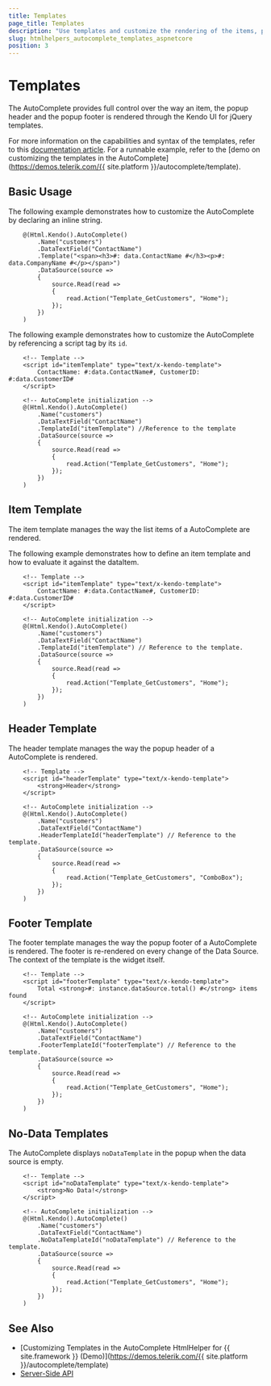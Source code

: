 ```yaml
---
title: Templates
page_title: Templates
description: "Use templates and customize the rendering of the items, popup header and footer of the Telerik UI DropDownList component for {{ site.framework }}."
slug: htmlhelpers_autocomplete_templates_aspnetcore
position: 3
---
```


# Templates

The AutoComplete provides full control over the way an item, the popup header and the popup footer is rendered through the Kendo UI for jQuery templates.

For more information on the capabilities and syntax of the templates, refer to this [documentation article](https://docs.telerik.com/kendo-ui/framework/templates/overview). For a runnable example, refer to the [demo on customizing the templates in the AutoComplete](https://demos.telerik.com/{{ site.platform }}/autocomplete/template).

## Basic Usage

The following example demonstrates how to customize the AutoComplete by declaring an inline string.

```HtmlHelper
    @(Html.Kendo().AutoComplete()
        .Name("customers")
        .DataTextField("ContactName")
        .Template("<span><h3>#: data.ContactName #</h3><p>#: data.CompanyName #</p></span>")
        .DataSource(source =>
        {
            source.Read(read =>
            {
                read.Action("Template_GetCustomers", "Home");
            });
        })
    )
```

The following example demonstrates how to customize the AutoComplete by referencing a script tag by its `id`.

```HtmlHelper
    <!-- Template -->
    <script id="itemTemplate" type="text/x-kendo-template">
        ContactName: #:data.ContactName#, CustomerID: #:data.CustomerID#
    </script>

    <!-- AutoComplete initialization -->
    @(Html.Kendo().AutoComplete()
        .Name("customers")
        .DataTextField("ContactName")
        .TemplateId("itemTemplate") //Reference to the template
        .DataSource(source =>
        {
            source.Read(read =>
            {
                read.Action("Template_GetCustomers", "Home");
            });
        })
    )
```

## Item Template

The item template manages the way the list items of a AutoComplete are rendered.

The following example demonstrates how to define an item template and how to evaluate it against the dataItem.

```HtmlHelper
    <!-- Template -->
    <script id="itemTemplate" type="text/x-kendo-template">
        ContactName: #:data.ContactName#, CustomerID: #:data.CustomerID#
    </script>

    <!-- AutoComplete initialization -->
    @(Html.Kendo().AutoComplete()
        .Name("customers")
        .DataTextField("ContactName")
        .TemplateId("itemTemplate") // Reference to the template.
        .DataSource(source =>
        {
            source.Read(read =>
            {
                read.Action("Template_GetCustomers", "Home");
            });
        })
    )
```

## Header Template

The header template manages the way the popup header of a AutoComplete is rendered.

```HtmlHelper
    <!-- Template -->
    <script id="headerTemplate" type="text/x-kendo-template">
        <strong>Header</strong>
    </script>

    <!-- AutoComplete initialization -->
    @(Html.Kendo().AutoComplete()
        .Name("customers")
        .DataTextField("ContactName")
        .HeaderTemplateId("headerTemplate") // Reference to the template.
        .DataSource(source =>
        {
            source.Read(read =>
            {
                read.Action("Template_GetCustomers", "ComboBox");
            });
        })
    )
```

## Footer Template

The footer template manages the way the popup footer of a AutoComplete is rendered. The footer is re-rendered on every change of the Data Source. The context of the template is the widget itself.

```HtmlHelper
    <!-- Template -->
    <script id="footerTemplate" type="text/x-kendo-template">
        Total <strong>#: instance.dataSource.total() #</strong> items found
    </script>

    <!-- AutoComplete initialization -->
    @(Html.Kendo().AutoComplete()
        .Name("customers")
        .DataTextField("ContactName")
        .FooterTemplateId("footerTemplate") // Reference to the template.
        .DataSource(source =>
        {
            source.Read(read =>
            {
                read.Action("Template_GetCustomers", "Home");
            });
        })
    )
```

## No-Data Templates

The AutoComplete displays `noDataTemplate` in the popup when the data source is empty.

```HtmlHelper
    <!-- Template -->
    <script id="noDataTemplate" type="text/x-kendo-template">
        <strong>No Data!</strong>
    </script>

    <!-- AutoComplete initialization -->
    @(Html.Kendo().AutoComplete()
        .Name("customers")
        .DataTextField("ContactName")
        .NoDataTemplateId("noDataTemplate") // Reference to the template.
        .DataSource(source =>
        {
            source.Read(read =>
            {
                read.Action("Template_GetCustomers", "Home");
            });
        })
    )
```

## See Also

* [Customizing Templates in the AutoComplete HtmlHelper for {{ site.framework }} (Demo)](https://demos.telerik.com/{{ site.platform }}/autocomplete/template)
* [Server-Side API](/api/autocomplete)
